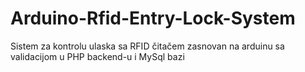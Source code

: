 # Arduino-Rfid-Entry-Lock-System
Sistem za kontrolu ulaska sa RFID čitačem zasnovan na arduinu sa validacijom u PHP backend-u i MySql bazi
